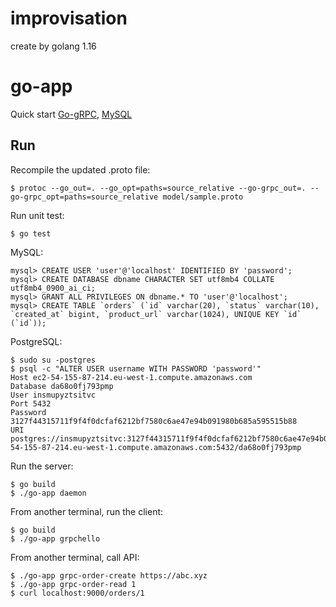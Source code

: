 # improvisation
create by golang 1.16

# go-app

Quick start [Go-gRPC](https://grpc.io/docs/languages/go/quickstart/), [MySQL](https://www.digitalocean.com/community/tutorials/how-to-install-mysql-on-ubuntu-20-04)

## Run

Recompile the updated .proto file:
```console
$ protoc --go_out=. --go_opt=paths=source_relative --go-grpc_out=. --go-grpc_opt=paths=source_relative model/sample.proto
```

Run unit test:
```console
$ go test
```

MySQL:
```console
mysql> CREATE USER 'user'@'localhost' IDENTIFIED BY 'password';
mysql> CREATE DATABASE dbname CHARACTER SET utf8mb4 COLLATE utf8mb4_0900_ai_ci;
mysql> GRANT ALL PRIVILEGES ON dbname.* TO 'user'@'localhost';
mysql> CREATE TABLE `orders` (`id` varchar(20), `status` varchar(10), `created_at` bigint, `product_url` varchar(1024), UNIQUE KEY `id` (`id`));
```

PostgreSQL:
```console
$ sudo su -postgres
$ psql -c "ALTER USER username WITH PASSWORD 'password'"
Host ec2-54-155-87-214.eu-west-1.compute.amazonaws.com
Database da68o0fj793pmp
User insmupyztsitvc
Port 5432
Password 3127f44315711f9f4f0dcfaf6212bf7580c6ae47e94b091980b685a595515b88
URI postgres://insmupyztsitvc:3127f44315711f9f4f0dcfaf6212bf7580c6ae47e94b091980b685a595515b88@ec2-54-155-87-214.eu-west-1.compute.amazonaws.com:5432/da68o0fj793pmp
```

Run the server:
```console
$ go build
$ ./go-app daemon
```

From another terminal, run the client:
```console
$ go build
$ ./go-app grpchello
```

From another terminal, call API:
```console
$ ./go-app grpc-order-create https://abc.xyz
$ ./go-app grpc-order-read 1
$ curl localhost:9000/orders/1
```